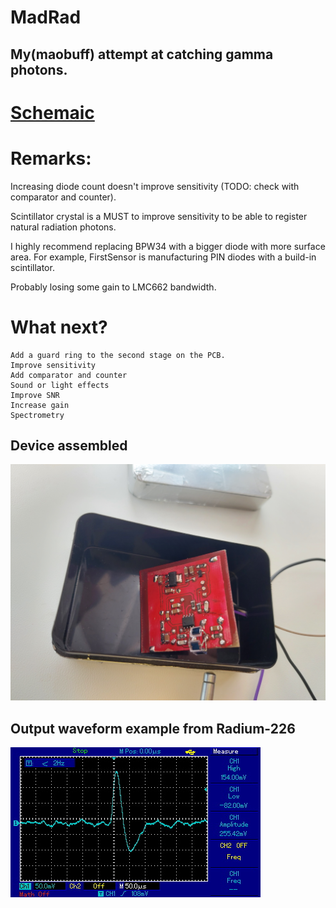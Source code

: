 # MadRad
## My(maobuff) attempt at catching gamma photons.

# [Schemaic](doc/schematic.pdf)

# Remarks:
Increasing diode count doesn't improve sensitivity (TODO: check with comparator and counter).

Scintillator crystal is a MUST to improve sensitivity to be able to register natural radiation photons.

I highly recommend replacing BPW34 with a bigger diode with more surface area. For example, FirstSensor is manufacturing PIN diodes with a build-in scintillator.

Probably losing some gain to LMC662 bandwidth.

# What next?
```
Add a guard ring to the second stage on the PCB.
Improve sensitivity
Add comparator and counter
Sound or light effects
Improve SNR
Increase gain
Spectrometry
```

## Device assembled
![Device](doc/pictures/device.jpg)

## Output waveform example from Radium-226
![Signal](doc/pictures/signal1.jpg)
